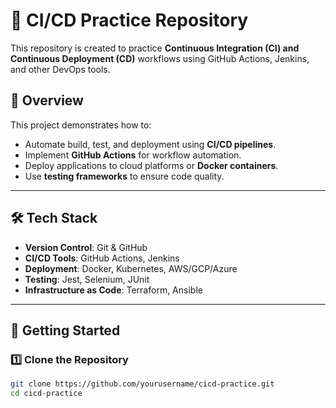 # 🚀 CI/CD Practice Repository

This repository is created to practice **Continuous Integration (CI) and Continuous Deployment (CD)** workflows using GitHub Actions, Jenkins, and other DevOps tools.

## 📖 Overview

This project demonstrates how to:
- Automate build, test, and deployment using **CI/CD pipelines**.
- Implement **GitHub Actions** for workflow automation.
- Deploy applications to cloud platforms or **Docker containers**.
- Use **testing frameworks** to ensure code quality.

---

## 🛠️ Tech Stack

- **Version Control**: Git & GitHub  
- **CI/CD Tools**: GitHub Actions, Jenkins  
- **Deployment**: Docker, Kubernetes, AWS/GCP/Azure  
- **Testing**: Jest, Selenium, JUnit  
- **Infrastructure as Code**: Terraform, Ansible  

---

## 🚀 Getting Started

### **1️⃣ Clone the Repository**
```sh
git clone https://github.com/yourusername/cicd-practice.git
cd cicd-practice
